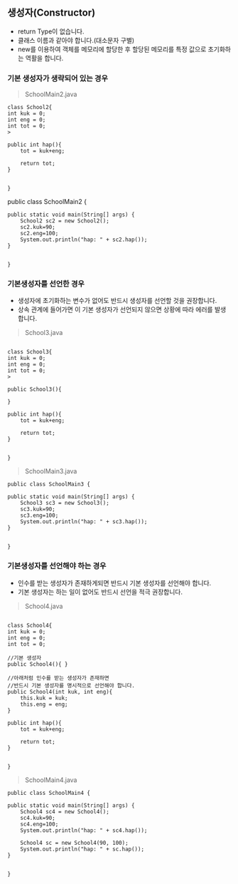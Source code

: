
## 생성자(Constructor)

- return Type이 없습니다.
- 클래스 이름과 같아야 합니다.(대소문자 구별)
- new를 이용하여 객체를 메모리에 할당한 후 할당된 메모리를 특정 값으로
  초기화하는 역활을 합니다.
### 기본 생성자가 생략되어 있는 경우

> SchoolMain2.java

```
class School2{
int kuk = 0;
int eng = 0;
int tot = 0;
>

public int hap(){
    tot = kuk+eng;

    return tot;
}


}

```

public class SchoolMain2 {

```
public static void main(String[] args) {
    School2 sc2 = new School2();
    sc2.kuk=90;
    sc2.eng=100;
    System.out.println("hap: " + sc2.hap());
}


}
```

### 기본생성자를 선언한 경우
- 생성자에 초기화하는 변수가 없어도 반드시 생성자를 선언할 것을 권장합니다.
- 상속 관계에 들어가면 이 기본 생성자가 선언되지 않으면 상황에 따라 에러를
  발생합니다.

> School3.java

```

class School3{
int kuk = 0;
int eng = 0;
int tot = 0;
>

public School3(){

}

public int hap(){
    tot = kuk+eng;

    return tot;
}


}

```

> SchoolMain3.java

```
public class SchoolMain3 {

public static void main(String[] args) {
    School3 sc3 = new School3();
    sc3.kuk=90;
    sc3.eng=100;
    System.out.println("hap: " + sc3.hap());
}


}

```

### 기본생성자를 선언해야 하는 경우
- 인수를 받는 생성자가 존재하게되면 반드시 기본 생성자를 선언해야 합니다.
- 기본 생성자는 하는 일이 없어도 반드시 선언을 적극 권장합니다.

> School4.java

```

class School4{
int kuk = 0;
int eng = 0;
int tot = 0;

//기본 생성자
public School4(){ }

//아래처럼 인수를 받는 생성자가 존재하면
//반드시 기본 생성자를 명시적으로 선언해야 합니다.
public School4(int kuk, int eng){
    this.kuk = kuk;
    this.eng = eng;
}

public int hap(){
    tot = kuk+eng;

    return tot;
}


}

```
> SchoolMain4.java

```
public class SchoolMain4 {

public static void main(String[] args) {
    School4 sc4 = new School4();
    sc4.kuk=90;
    sc4.eng=100;
    System.out.println("hap: " + sc4.hap());

    School4 sc = new School4(90, 100);
    System.out.println("hap: " + sc.hap());
}


}
```
